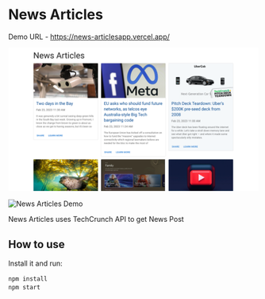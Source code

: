 # News Articles

Demo URL - https://news-articlesapp.vercel.app/

![News Articles Demo](./screenshots/screen1.png)

![News Articles Demo](./screenshots/demo.gif)

News Articles uses TechCrunch API to get News Post

## How to use

Install it and run:

```sh
npm install
npm start
```
